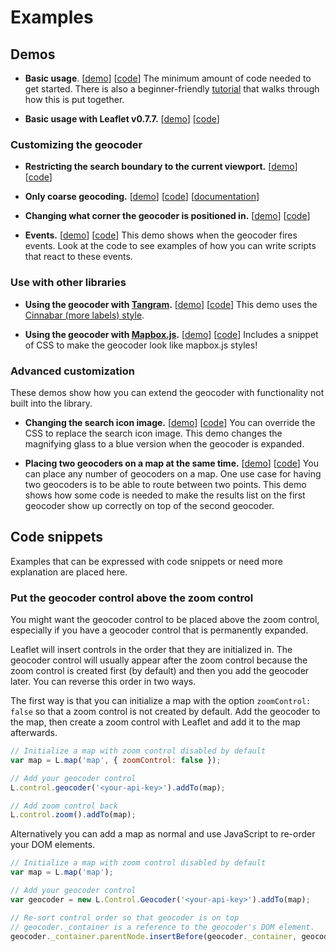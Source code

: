 Examples
========

## Demos

- **Basic usage**.
  [[demo](https://mapzen.github.io/leaflet-geocoder/examples/index.html)]
  [[code](https://github.com/mapzen/leaflet-geocoder/blob/master/examples/index.html)]
  The minimum amount of code needed to get started. There is also a beginner-friendly [tutorial](https://mapzen.com/documentation/search/add-search-to-a-map/) that walks through how this is put together.

- **Basic usage with Leaflet v0.7.7.**
  [[demo](https://mapzen.github.io/leaflet-geocoder/examples/leaflet-v0.7.html)]
  [[code](https://github.com/mapzen/leaflet-geocoder/blob/master/examples/leaflet-v0.7.html)]

### Customizing the geocoder

- **Restricting the search boundary to the current viewport.**
  [[demo](https://mapzen.github.io/leaflet-geocoder/examples/bounds.html)]
  [[code](https://github.com/mapzen/leaflet-geocoder/blob/master/examples/bounds.html)]

- **Only coarse geocoding.**
  [[demo](https://mapzen.github.io/leaflet-geocoder/examples/coarse.html)]
  [[code](https://github.com/mapzen/leaflet-geocoder/blob/master/examples/coarse.html)]
  [[documentation](https://mapzen.com/documentation/search/search/#filter-by-data-type)]

- **Changing what corner the geocoder is positioned in.**
  [[demo](https://mapzen.github.io/leaflet-geocoder/examples/position.html)]
  [[code](https://github.com/mapzen/leaflet-geocoder/blob/master/examples/position.html)]

- **Events.**
  [[demo](https://mapzen.github.io/leaflet-geocoder/examples/events.html)]
  [[code](https://github.com/mapzen/leaflet-geocoder/blob/master/examples/events.html)]
  This demo shows when the geocoder fires events. Look at the code to see examples of how you can write scripts that react to these events.

### Use with other libraries

- **Using the geocoder with [Tangram](https://mapzen.com/projects/tangram/).**
  [[demo](https://mapzen.github.io/leaflet-geocoder/examples/tangram.html)]
  [[code](https://github.com/mapzen/leaflet-geocoder/blob/master/examples/tangram.html)]
  This demo uses the [Cinnabar (more labels) style](https://github.com/tangrams/cinnabar-style-more-labels).

- **Using the geocoder with [Mapbox.js](https://www.mapbox.com/mapbox.js/api/v2.2.3/).**
  [[demo](https://mapzen.github.io/leaflet-geocoder/examples/mapboxjs.html)]
  [[code](https://github.com/mapzen/leaflet-geocoder/blob/master/examples/mapboxjs.html)]
  Includes a snippet of CSS to make the geocoder look like mapbox.js styles!

### Advanced customization

These demos show how you can extend the geocoder with functionality not built into the library.

- **Changing the search icon image.**
  [[demo](https://mapzen.github.io/leaflet-geocoder/examples/search-icon-active-state.html)]
  [[code](https://github.com/mapzen/leaflet-geocoder/blob/master/examples/search-icon-active-state.html)]
  You can override the CSS to replace the search icon image. This demo changes the magnifying glass to a blue version when the geocoder is expanded.

- **Placing two geocoders on a map at the same time.**
  [[demo](https://mapzen.github.io/leaflet-geocoder/examples/two-geocoders.html)]
  [[code](https://github.com/mapzen/leaflet-geocoder/blob/master/examples/two-geocoders.html)]
  You can place any number of geocoders on a map. One use case for having two geocoders is to be able to route between two points. This demo shows how some code is needed to make the results list on the first geocoder show up correctly on top of the second geocoder.

## Code snippets

Examples that can be expressed with code snippets or need more explanation are placed here.

### Put the geocoder control above the zoom control

You might want the geocoder control to be placed above the zoom control, especially if you have a geocoder control that is permanently expanded.

Leaflet will insert controls in the order that they are initialized in. The geocoder control will usually appear after the zoom control because the zoom control is created first (by default) and then you add the geocoder later. You can reverse this order in two ways.

The first way is that you can initialize a map with the option `zoomControl: false` so that a zoom control is not created by default. Add the geocoder to the map, then create a zoom control with Leaflet and add it to the map afterwards.

```js
// Initialize a map with zoom control disabled by default
var map = L.map('map', { zoomControl: false });

// Add your geocoder control
L.control.geocoder('<your-api-key>').addTo(map);

// Add zoom control back
L.control.zoom().addTo(map);
```

Alternatively you can add a map as normal and use JavaScript to re-order your DOM elements.

```js
// Initialize a map with zoom control disabled by default
var map = L.map('map');

// Add your geocoder control
var geocoder = new L.Control.Geocoder('<your-api-key>').addTo(map);

// Re-sort control order so that geocoder is on top
// geocoder._container is a reference to the geocoder's DOM element.
geocoder._container.parentNode.insertBefore(geocoder._container, geocoder._container.parentNode.childNodes[0]);
```
